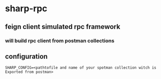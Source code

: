 # sharp-rpc

## feign client simulated rpc framework

### will build rpc client from postman collections

## configuration

```shell
SHARP_CONFIG=<pathtofile and name of your spotman collection witch is Exported from postman> 
```

